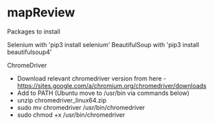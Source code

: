 # mapReview

Packages to install

Selenium with 'pip3 install selenium'
BeautifulSoup with 'pip3 install beautifulsoup4'

ChromeDriver
- Download relevant chromedriver version from here - https://sites.google.com/a/chromium.org/chromedriver/downloads
- Add to PATH (Ubuntu move to /usr/bin via commands below)
-  unzip chromedriver_linux64.zip
-  sudo mv chromedriver /usr/bin/chromedriver 
-  sudo chmod +x /usr/bin/chromedriver 
